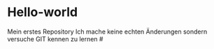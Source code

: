 # Hello-world
Mein erstes Repository
Ich mache keine echten Änderungen sondern versuche GIT kennen zu lernen #
